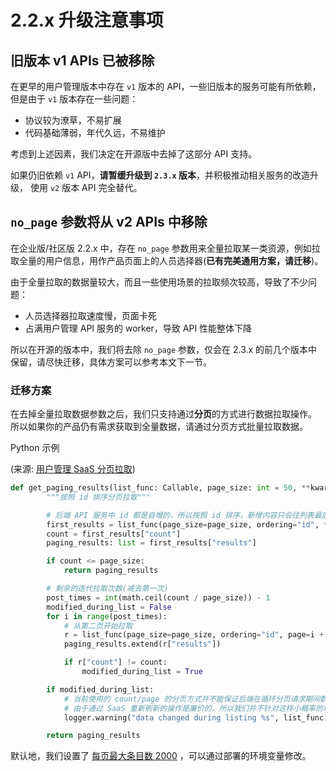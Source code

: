 # 2.2.x 升级注意事项

## 旧版本 v1 APIs 已被移除

在更早的用户管理版本中存在 `v1` 版本的 API，一些旧版本的服务可能有所依赖，但是由于 `v1` 版本存在一些问题：
- 协议较为潦草，不易扩展
- 代码基础薄弱，年代久远，不易维护

考虑到上述因素，我们决定在开源版中去掉了这部分 API 支持。

如果仍旧依赖 `v1` API，**请暂缓升级到 `2.3.x` 版本**，并积极推动相关服务的改造升级， 使用 `v2` 版本 API 完全替代。

## `no_page` 参数将从 v2 APIs 中移除

在企业版/社区版 2.2.x 中，存在 `no_page` 参数用来全量拉取某一类资源，例如拉取全量的用户信息，用作产品页面上的人员选择器(**已有完美通用方案，请迁移**)。

由于全量拉取的数据量较大，而且一些使用场景的拉取频次较高，导致了不少问题：
- 人员选择器拉取速度慢，页面卡死
- 占满用户管理 API 服务的 worker，导致 API 性能整体下降

所以在开源的版本中，我们将去除 `no_page` 参数，仅会在 2.3.x 的前几个版本中保留，请尽快迁移，具体方案可以参考本文下一节。

### 迁移方案

在去掉全量拉取数据参数之后，我们只支持通过**分页**的方式进行数据拉取操作。
所以如果你的产品仍有需求获取到全量数据，请通过分页方式批量拉取数据。

Python 示例

(来源: [用户管理 SaaS 分页拉取](https://github.com/TencentBlueKing/bk-user/blob/master/src/saas/bkuser_shell/common/viewset.py#L99))

```python
def get_paging_results(list_func: Callable, page_size: int = 50, **kwargs) -> list:
        """按照 id 排序分页拉取"""

        # 后端 API 服务中 id 都是自增的，所以按照 id 排序，新增内容只会往列表最后插入
        first_results = list_func(page_size=page_size, ordering="id", **kwargs)
        count = first_results["count"]
        paging_results: list = first_results["results"]

        if count <= page_size:
            return paging_results

        # 剩余的迭代拉取次数(减去第一次)
        post_times = int(math.ceil(count / page_size)) - 1
        modified_during_list = False
        for i in range(post_times):
            # 从第二页开始拉取
            r = list_func(page_size=page_size, ordering="id", page=i + 2, **kwargs)
            paging_results.extend(r["results"])

            if r["count"] != count:
                modified_during_list = True

        if modified_during_list:
            # 当前使用的 count/page 的分页方式并不能保证后端在循环分页请求期间数据有更新
            # 由于通过 SaaS 重新刷新的操作是廉价的，所以我们并不针对这样小概率的场景做额外的操作
            logger.warning("data changed during listing %s", list_func)

        return paging_results
```

默认地，我们设置了 [每页最大条目数 2000](https://github.com/TencentBlueKing/bk-user/blob/master/src/api/bkuser_core/config/common/system.py#L65) ，可以通过部署的环境变量修改。
